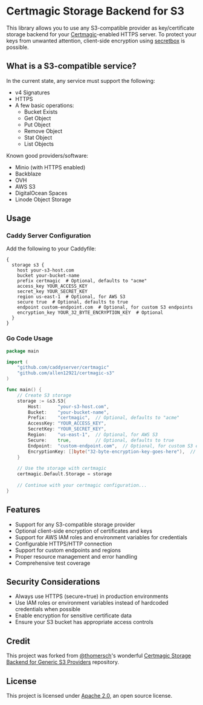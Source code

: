 # Certmagic Storage Backend for S3

This library allows you to use any S3-compatible provider as key/certificate storage backend for your [Certmagic](https://github.com/caddyserver/certmagic)-enabled HTTPS server. To protect your keys from unwanted attention, client-side encryption using [secretbox](https://pkg.go.dev/golang.org/x/crypto/nacl/secretbox?tab=doc) is possible.

## What is a S3-compatible service?

In the current state, any service must support the following:

- v4 Signatures
- HTTPS
- A few basic operations:
	- Bucket Exists
	- Get Object
	- Put Object
	- Remove Object
	- Stat Object
	- List Objects

Known good providers/software:

- Minio (with HTTPS enabled)
- Backblaze
- OVH
- AWS S3
- DigitalOcean Spaces
- Linode Object Storage

## Usage

### Caddy Server Configuration

Add the following to your Caddyfile:

```
{
  storage s3 {
    host your-s3-host.com
    bucket your-bucket-name
    prefix certmagic  # Optional, defaults to "acme"
    access_key YOUR_ACCESS_KEY
    secret_key YOUR_SECRET_KEY
    region us-east-1  # Optional, for AWS S3
    secure true  # Optional, defaults to true
    endpoint custom-endpoint.com  # Optional, for custom S3 endpoints
    encryption_key YOUR_32_BYTE_ENCRYPTION_KEY  # Optional
  }
}
```

### Go Code Usage

```go
package main

import (
	"github.com/caddyserver/certmagic"
	"github.com/allen12921/certmagic-s3"
)

func main() {
	// Create S3 storage
	storage := &s3.S3{
		Host:      "your-s3-host.com",
		Bucket:    "your-bucket-name",
		Prefix:    "certmagic",  // Optional, defaults to "acme"
		AccessKey: "YOUR_ACCESS_KEY",
		SecretKey: "YOUR_SECRET_KEY",
		Region:    "us-east-1",  // Optional, for AWS S3
		Secure:    true,         // Optional, defaults to true
		Endpoint:  "custom-endpoint.com",  // Optional, for custom S3 endpoints
		EncryptionKey: []byte("32-byte-encryption-key-goes-here"),  // Optional
	}
	
	// Use the storage with certmagic
	certmagic.Default.Storage = storage
	
	// Continue with your certmagic configuration...
}
```

## Features

- Support for any S3-compatible storage provider
- Optional client-side encryption of certificates and keys
- Support for AWS IAM roles and environment variables for credentials
- Configurable HTTPS/HTTP connection
- Support for custom endpoints and regions
- Proper resource management and error handling
- Comprehensive test coverage

## Security Considerations

- Always use HTTPS (secure=true) in production environments
- Use IAM roles or environment variables instead of hardcoded credentials when possible
- Enable encryption for sensitive certificate data
- Ensure your S3 bucket has appropriate access controls

## Credit

This project was forked from [@thomersch](https://github.com/thomersch)'s wonderful [Certmagic Storage Backend for Generic S3 Providers](https://github.com/thomersch/certmagic-generic-s3) repository.

## License

This project is licensed under [Apache 2.0](https://github.com/thomersch/certmagic-generic-s3/issues/1), an open source license.